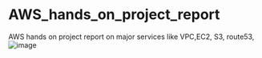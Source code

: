 # AWS_hands_on_project_report
 AWS hands on project report on major services like VPC,EC2, S3, route53, 
![image](https://github.com/bindiya-amin/AWS_hands_on_project_report/assets/129742360/4c2b1ec3-c5e9-4a52-8a81-9e4476e3fb3e)
